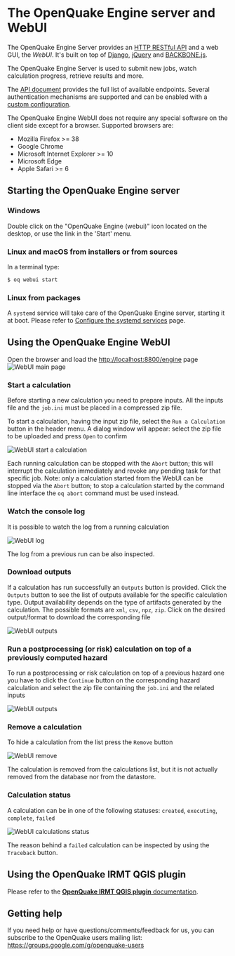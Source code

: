 # The OpenQuake Engine server and WebUI

The OpenQuake Engine Server provides an [HTTP RESTful API](https://en.wikipedia.org/wiki/Representational_state_transfer) and a web GUI, the *WebUI*. It's built on top of [Django](https://www.djangoproject.com/), [jQuery](https://jquery.com/) and [BACKBONE.js](http://backbonejs.org/).

The OpenQuake Engine Server is used to submit new jobs, watch calculation progress, retrieve results and more.

The [API document](../web-api.md) provides the full list of available endpoints. Several authentication mechanisms are supported and can be enabled with a [custom configuration](../installing/server.md).

The OpenQuake Engine WebUI does not require any special software on the client side except for a browser. Supported browsers are:

- Mozilla Firefox >= 38
- Google Chrome
- Microsoft Internet Explorer >= 10
- Microsoft Edge
- Apple Safari >= 6

## Starting the OpenQuake Engine server

### Windows

Double click on the "OpenQuake Engine (webui)" icon located on the desktop, or use the link in the 'Start' menu.

### Linux and macOS from installers or from sources

In a terminal type:

```bash
$ oq webui start
```

### Linux from packages

A `systemd` service will take care of the OpenQuake Engine server, starting it at boot.
Please refer to [Configure the systemd services](../installing/rhel.md#configure-the-system-services) page.


## Using the OpenQuake Engine WebUI

Open the browser and load the [http://localhost:8800/engine](http://localhost:8800/engine) page
![WebUI main page](../img/webui-main.gif)

### Start a calculation

Before starting a new calculation you need to prepare inputs. All the inputs file and the `job.ini` must be placed in a compressed zip file.

To start a calculation, having the input zip file, select the `Run a Calculation` button in the header menu. A dialog window will appear: select the zip file to be uploaded and press `Open` to confirm

![WebUI start a calculation](../img/webui-run.gif)

Each running calculation can be stopped with the `Abort` button; this  will interrupt the calculation immediately and revoke any pending task for that specific job.
Note: only a calculation started from the WebUI can be stopped via the `Abort` button; to stop a calculation started by the command line interface the `oq abort` command must be used instead.

### Watch the console log

It is possible to watch the log from a running calculation

![WebUI log](../img/webui-log.gif)

The log from a previous run can be also inspected.

### Download outputs

If a calculation has run successfully an `Outputs` button is provided. Click the `Outputs` button to see the list of outputs available for the specific calculation type.
Output availability depends on the type of artifacts generated by the calculation. The possible formats are `xml`, `csv`, `npz`, `zip`. Click on the desired output/format to download the corresponding file

![WebUI outputs](../img/webui-outputs.gif)

### Run a postprocessing (or risk) calculation on top of a previously computed hazard

To run a postprocessing or risk calculation on top of a previous hazard one you have to click the `Continue` button on the corresponding hazard calculation and select the zip file containing the `job.ini` and the related inputs

![WebUI outputs](../img/webui-risk.gif)

### Remove a calculation

To hide a calculation from the list press the `Remove` button

![WebUI remove](../img/webui-remove.gif)

The calculation is removed from the calculations list, but it is not actually removed from the database nor from the datastore.

### Calculation status

A calculation can be in one of the following statuses: `created`, `executing`, `complete`, `failed`

![WebUI calculations status](../img/webui-status.gif)

The reason behind a `failed` calculation can be inspected by using the `Traceback` button.

## Using the OpenQuake IRMT QGIS plugin

Please refer to the [**OpenQuake IRMT QGIS plugin** documentation](https://docs.openquake.org/oq-irmt-qgis/).

## Getting help
If you need help or have questions/comments/feedback for us, you can subscribe to the OpenQuake users mailing list: https://groups.google.com/g/openquake-users
